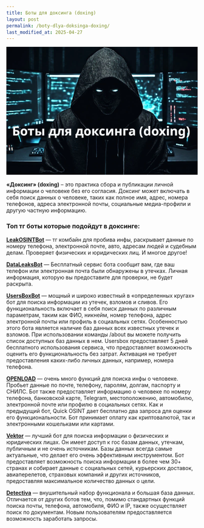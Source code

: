 ```yaml
---
title: Боты для доксинга (doxing)
layout: post
permalink: /boty-dlya-doksinga-doxing/
last_modified_at: 2025-04-27
---
```


![](/images/doxing_bot.webp)


**«Доксинг» (doxing)** – это практика сбора и публикации личной информации о человеке без его согласия. Доксинг может включать в себя поиск данных о человеке, таких как полное имя, адрес, номера телефонов, адреса электронной почты, социальные медиа-профили и другую частную информацию.



### **Топ тг боты которые подойдут в доксинге:**

**[LeakOSINTBot](/LeakOSINT/)** — тг комбайн для пробива инфы, раскрывает данные по номеру телефона, электронной почте, авто, адресам людей и судебным делам. Проверяет физических и юридических лиц. И многое другое!

**[DataLeaksBot](https://vk.cc/cytaww)** — Бесплатный сервис бота сообщит вам, где ваш телефон или электронная почта были обнаружены в утечках. Личная информация, которую вы предоставите для проверки, не будет раскрыта.

**[UsersBoxBot](/usersbox/)** — мощный и широко известный в «определенных кругах» бот для поиска информации из утечек, взломов и сливов. Его функциональность включает в себя поиск данных по различным параметрам, таким как ФИО, никнейм, номер телефона, адрес электронной почты или профиль в социальных сетях. Особенностью этого бота является наличие баз данных всех известных утечек и взломов. При использовании команды /about вы можете получить список доступных баз данных в нем. Usersbox предоставляет 5 дней бесплатного использования сервиса, что предоставляет возможность оценить его функциональность без затрат. Активация не требует предоставления каких-либо личных данных, например, номера телефона.

**[OPENLOAD](/OPENLOAD/)** — очень много функций для поиска инфы о человеке. Пробьет данные по почте, телефону, паролям, долгам, паспорту и СНИЛС. Бот также предоставляет информацию о человеке по номеру телефона, банковской карте, Telegram, местоположению, автомобилю, электронной почте или профилю в социальных сетях. Как и предыдущий бот, Quick OSINT дает бесплатно два запроса для оценки его функциональности. Бот принимает оплату как криптовалютой, так и электронными кошельками или картами.

**[Vektor](/Vektor/)** — лучший бот для поиска информации о физических и юридических лицах. Он имеет доступ к гос базам данных, утечкам, публичным и не очень источникам. Базы данных всегда самые актуальные, что делает его очень эффективным инструментом. Бот предоставляет возможность поиска информации в более чем 30+ странах и собирает данные с социальных сетей, курьерских доставок, авиаперелетов, страховых компаний и других источников, предоставляя максимальное количество данных о цели.

**[Detectiva](/Detectiva/)** — внушительный набор функционала и большая база данных. Отличается от других ботов тем, что, помимо стандартных функций поиска почты, телефона, автомобиля, ФИО и IP, также осуществляет поиск по документам. Новым пользователям предоставляется возможность заработать запросы.
